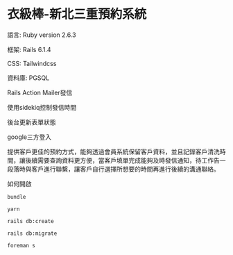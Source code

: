# 衣級棒-新北三重預約系統

語言: Ruby version 2.6.3

框架: Rails 6.1.4

CSS: Tailwindcss

資料庫: PGSQL

Rails Action Mailer發信

使用sidekiq控制發信時間

後台更新表單狀態

google三方登入

提供客戶更佳的預約方式，能夠透過會員系統保留客戶資料，並且記錄客戶清洗時間，讓後續需要查詢資料更方便，當客戶填單完成能夠及時發信通知，待工作告一段落時與客戶進行聯繫，讓客戶自行選擇所想要的時間再進行後續的溝通聯絡。

如何開啟
```
bundle
```
```
yarn
```
```
rails db:create
```
```
rails db:migrate
```
```
foreman s
```
